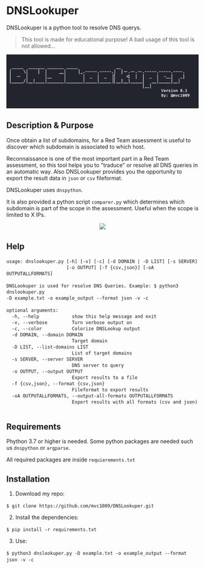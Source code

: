 # DNSLookuper
DNSLookuper is a python tool to resolve DNS querys.

>This tool is made for educational purpose!  A bad usage of this tool is not allowed...

<p align="center">
<img src="src/banner_dnslookuper.png">
</p>

## Description &  Purpose

Once obtain a list of subdomains, for a Red Team assessment is useful to discover which subdomain is associated to which host.

Reconnaissance is one of the most important part in a Red Team assessment, so this tool helps you to "traduce" or resolve all DNS queries in an automatic way. Also DNSLookuper provides you the opportunity to export the result data in `json` or `csv` fileformat.

DNSLookuper uses `dnspython`.

It is also provided a python script `comparer.py` which determines which subdomain is part of the scope in the assessment. Useful when the scope is limited to X IPs.

<p align="center">
<img src="https://media.giphy.com/media/Zdl1PYZw4kz1dSuP61/giphy.gif">
</p>

## Help

```
usage: dnslookuper.py [-h] [-v] [-c] [-d DOMAIN | -D LIST] [-s SERVER]
                      [-o OUTPUT] [-f {csv,json}] [-oA OUTPUTALLFORMATS]

DNSLookuper is used for resolve DNS Queries. Example: $ python3 dnslookuper.py
-D example.txt -o example_output --format json -v -c

optional arguments:
  -h, --help            show this help message and exit
  -v, --verbose         Turn verbose output on
  -c, --color           Colorize DNSLookup output
  -d DOMAIN, --domain DOMAIN
                        Target domain
  -D LIST, --list-domains LIST
                        List of target domains
  -s SERVER, --server SERVER
                        DNS server to query
  -o OUTPUT, --output OUTPUT
                        Export results to a file
  -f {csv,json}, --format {csv,json}
                        Fileformat to export results
  -oA OUTPUTALLFORMATS, --output-all-formats OUTPUTALLFORMATS
                        Export results with all formats (csv and json)


```

## Requirements

Phython 3.7 or higher is needed. Some python packages are needed such us `dnspython` or `argparse`.

All required packages are inside `requierements.txt`

## Installation

1. Download my repo:

`$ git clone https://github.com/mvc1009/DNSLookuper.git`

2. Install the dependencies:

`$ pip install -r requirements.txt`

3. Use:

`$ python3 dnslookuper.py -D example.txt -o example_output --format json -v -c`



